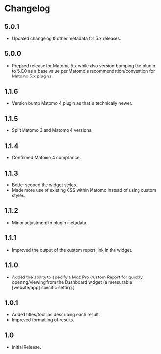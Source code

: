 # Changelog

## 5.0.1

- Updated changelog & other metadata for 5.x releases.

## 5.0.0

- Prepped release for Matomo 5.x while also version-bumping the plugin to 5.0.0 as a base value per Matomo's recommendation/convention for Matomo 5.x plugins.

## 1.1.6

- Version bump Matomo 4 plugin as that is technically newer.

## 1.1.5

- Split Matomo 3 and Matomo 4 versions.

## 1.1.4

- Confirmed Matomo 4 compliance.

## 1.1.3

- Better scoped the widget styles.
- Made more use of existing CSS within Matomo instead of using custom styles.

## 1.1.2

- Minor adjustment to plugin metadata.

## 1.1.1

- Improved the output of the custom report link in the widget.

## 1.1.0

- Added the ability to specify a Moz Pro Custom Report for quickly opening/viewing from the Dashboard widget (a measurable [website/app] specific setting.)

## 1.0.1

- Added titles/tooltips describing each result.
- Improved formatting of results.

## 1.0

- Initial Release.
